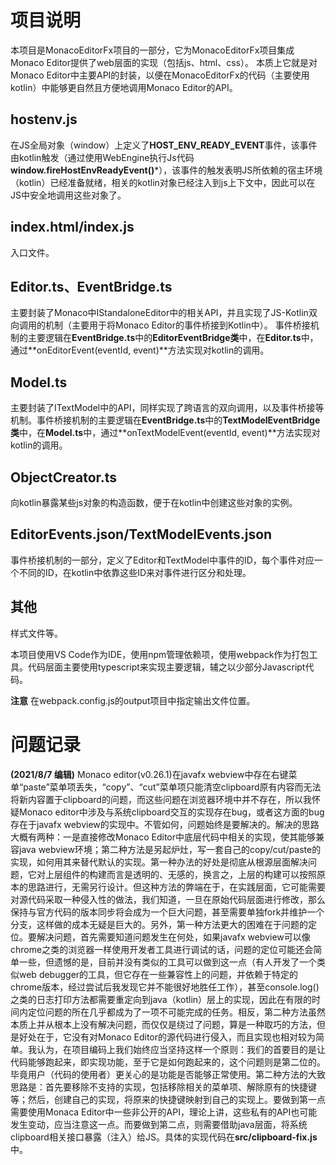 # 项目说明
本项目是MonacoEditorFx项目的一部分，它为MonacoEditorFx项目集成Monaco Editor提供了web层面的实现（包括js、html、css）。
本质上它就是对Monaco Editor中主要API的封装，以便在MonacoEditorFx的代码（主要使用kotlin）中能够更自然且方便地调用Monaco Editor的API。

## hostenv.js
在JS全局对象（window）上定义了**HOST_ENV_READY_EVENT**事件，该事件由kotlin触发（通过使用WebEngine执行Js代码**window.fireHostEnvReadyEvent()***），该事件的触发表明JS所依赖的宿主环境（kotlin）已经准备就绪，相关的kotlin对象已经注入到js上下文中，因此可以在JS中安全地调用这些对象了。

## index.html/index.js
入口文件。

## Editor.ts、EventBridge.ts
主要封装了Monaco中IStandaloneEditor中的相关API，并且实现了JS-Kotlin双向调用的机制（主要用于将Monaco Editor的事件桥接到Kotlin中）。
事件桥接机制的主要逻辑在**EventBridge.ts**中的**EditorEventBridge类**中，在**Editor.ts**中，通过**onEditorEvent(eventId, event)**方法实现对kotlin的调用。

## Model.ts
主要封装了ITextModel中的API，同样实现了跨语言的双向调用，以及事件桥接等机制。事件桥接机制的主要逻辑在**EventBridge.ts**中的**TextModelEventBridge类**中，在**Model.ts**中，通过**onTextModelEvent(eventId, event)**方法实现对kotlin的调用。

## ObjectCreator.ts
向kotlin暴露某些js对象的构造函数，便于在kotlin中创建这些对象的实例。

## EditorEvents.json/TextModelEvents.json
事件桥接机制的一部分，定义了Editor和TextModel中事件的ID，每个事件对应一个不同的ID，在kotlin中依靠这些ID来对事件进行区分和处理。

## 其他
样式文件等。

本项目使用VS Code作为IDE，使用npm管理依赖项，使用webpack作为打包工具。代码层面主要使用typescript来实现主要逻辑，辅之以少部分Javascript代码。

**注意** 在webpack.config.js的output项目中指定输出文件位置。

# 问题记录

**(2021/8/7 编辑)** Monaco editor(v0.26.1)在javafx webview中存在右键菜单“paste”菜单项丢失，“copy”、“cut”菜单项只能清空clipboard原有内容而无法将新内容置于clipboard的问题，而这些问题在浏览器环境中并不存在，所以我怀疑Monaco editor中涉及与系统clipboard交互的实现存在bug，或者这方面的bug存在于javafx webview的实现中。不管如何，问题始终是要解决的。解决的思路大概有两种：一是直接修改Monaco Editor中底层代码中相关的实现，使其能够兼容java webview环境；第二种方法是另起炉灶，写一套自己的copy/cut/paste的实现，如何用其来替代默认的实现。第一种办法的好处是彻底从根源层面解决问题，它对上层组件的构建而言是透明的、无感的，换言之，上层的构建可以按照原本的思路进行，无需另行设计。但这种方法的弊端在于，在实践层面，它可能需要对源代码采取一种侵入性的做法，我们知道，一旦在原始代码层面进行修改，那么保持与官方代码的版本同步将会成为一个巨大问题，甚至需要单独fork并维护一个分支，这样做的成本无疑是巨大的。另外，第一种方法更大的困难在于问题的定位。要解决问题，首先需要知道问题发生在何处，如果javafx webview可以像chrome之类的浏览器一样使用开发者工具进行调试的话，问题的定位可能还会简单一些，但遗憾的是，目前并没有类似的工具可以做到这一点（有人开发了一个类似web debugger的工具，但它存在一些兼容性上的问题，并依赖于特定的chrome版本，经过尝试后我发现它并不能很好地胜任工作），甚至console.log()之类的日志打印方法都需要重定向到java（kotlin）层上的实现，因此在有限的时间内定位问题的所在几乎都成为了一项不可能完成的任务。相反，第二种方法虽然本质上并从根本上没有解决问题，而仅仅是绕过了问题，算是一种取巧的方法，但是好处在于，它没有对Monaco Editor的源代码进行侵入，而且实现也相对较为简单。我认为，在项目编码上我们始终应当坚持这样一个原则：我们的首要目的是让代码能够跑起来，即实现功能，至于它是如何跑起来的，这个问题则是第二位的。毕竟用户（代码的使用者）更关心的是功能是否能够正常使用。第二种方法的大致思路是：首先要移除不支持的实现，包括移除相关的菜单项、解除原有的快捷键等；然后，创建自己的实现，将原来的快捷键映射到自己的实现上。要做到第一点需要使用Monaca Editor中一些非公开的API，理论上讲，这些私有的API也可能发生变动，应当注意这一点。而要做到第二点，则需要借助java层面，将系统clipboard相关接口暴露（注入）给JS。具体的实现代码在**src/clipboard-fix.js**中。